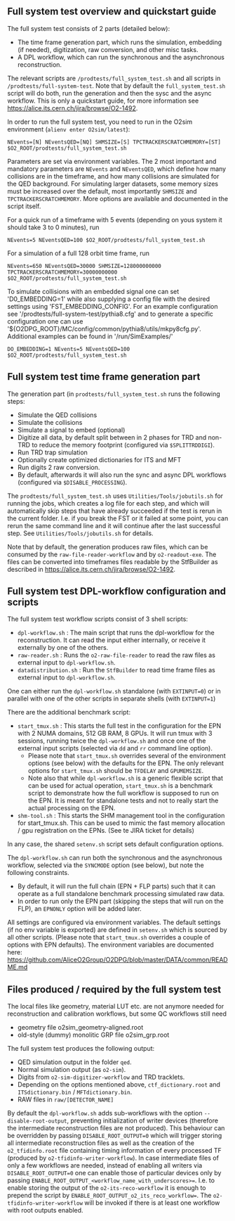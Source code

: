 <!-- doxy
\page refprodtestsfull-system-test Full system test configuration and scripts
/doxy -->

## Full system test overview and quickstart guide

The full system test consists of 2 parts (detailed below):
* The time frame generation part, which runs the simulation, embedding (if needed), digitization, raw conversion, and other misc tasks.
* A DPL workflow, which can run the synchronous and the asynchronous reconstruction.

The relevant scripts are `/prodtests/full_system_test.sh` and all scripts in `/prodtests/full-system-test`.
Note that by default the `full_system_test.sh` script will do both, run the generation and then the sysc and the async workflow.
This is only a quickstart guide, for more information see https://alice.its.cern.ch/jira/browse/O2-1492.

In order to run the full system test, you need to run in the O2sim environment (`alienv enter O2sim/latest`):
```
NEvents=[N] NEventsQED=[NQ] SHMSIZE=[S] TPCTRACKERSCRATCHMEMORY=[ST] $O2_ROOT/prodtests/full_system_test.sh
```

Parameters are set via environment variables. The 2 most important and mandatory parameters are `NEvents` and `NEventsQED`, which define how many collisions are in the timeframe, and how many collisions are simulated for the QED background.
For simulating larger datasets, some memory sizes must be increased over the default, most importantly `SHMSIZE` and `TPCTRACKERSCRATCHMEMORY`.
More options are available and documented in the script itself.

For a quick run of a timeframe with 5 events (depending on yous system it should take 3 to 0 minutes), run
```
NEvents=5 NEventsQED=100 $O2_ROOT/prodtests/full_system_test.sh
```

For a simulation of a full 128 orbit time frame, run
```
NEvents=650 NEventsQED=30000 SHMSIZE=128000000000 TPCTRACKERSCRATCHMEMORY=30000000000 $O2_ROOT/prodtests/full_system_test.sh
```
To simulate collisions with an embedded signal one can set 'D0_EMBEDDING=1' while also supplying a config file with the desired settings using 'FST_EMBEDDING_CONFIG'. For an example configuration see '/prodtests/full-system-test/pythia8.cfg' and to generate a specific configuration one can use '${O2DPG_ROOT}/MC/config/common/pythia8/utils/mkpy8cfg.py'. Additional examples can be found in '/run/SimExamples/'
```
DO_EMBEDDING=1 NEvents=5 NEventsQED=100 $O2_ROOT/prodtests/full_system_test.sh
```

## Full system test time frame generation part

The generation part (in `prodtests/full_system_test.sh` runs the following steps:
* Simulate the QED collisions
* Simulate the collisions
* Simulate a signal to embed (optional)
* Digitize all data, by default split between in 2 phases for TRD and non-TRD to reduce the memory footprint (configured via `$SPLITTRDDIGI`).
* Run TRD trap simulation
* Optionally create optimized dictionaries for ITS and MFT
* Run digits 2 raw conversion.
* By default, afterwards it will also run the sync and async DPL workflows (configured via `$DISABLE_PROCESSING`).

The `prodtests/full_system_test.sh` uses `Utilities/Tools/jobutils.sh` for running the jobs, which creates a log file for each step, and which will automatically skip steps that have already succeeded if the test is rerun in the current folder. I.e. if you break the FST or it failed at some point, you can rerun the same command line and it will continue after the last successful step. See `Utilities/Tools/jobutils.sh` for details.

Note that by default, the generation produces raw files, which can be consumed by the `raw-file-reader-workflow` and by `o2-readout-exe`.
The files can be converted into timeframes files readable by the StfBuilder as described in https://alice.its.cern.ch/jira/browse/O2-1492.

## Full system test DPL-workflow configuration and scripts

The full system test workflow scripts consist of 3 shell scripts:
* `dpl-workflow.sh` : The main script that runs the dpl-workflow for the reconstruction.
   It can read the input either internally, or receive it externally by one of the others.
* `raw-reader.sh` : Runs the `o2-raw-file-reader` to read the raw files as external input to `dpl-workflow.sh`.
* `datadistribution.sh` : Run the `StfBuilder` to read time frame files as external input to `dpl-workflow.sh`.

One can either run the `dpl-workflow.sh` standalone (with `EXTINPUT=0`) or in parallel with one of the other scripts in separate shells (with `EXTINPUT=1`)

There are the additional benchmark script:
* `start_tmux.sh` : This starts the full test in the configuration for the EPN with 2 NUMA domains, 512 GB RAM, 8 GPUs.
   It will run tmux with 3 sessions, running twice the `dpl-workflow.sh` and once one of the external input scripts (selected via `dd` and `rr` command line option).
   * Please note that `start_tmux.sh` overrides several of the environment options (see below) with the defaults for the EPN.
     The only relevant options for `start_tmux.sh` should be `TFDELAY` and `GPUMEMSIZE`.
   * Note also that while `dpl-workflow.sh` is a generic flexible script that can be used for actual operation, `start_tmux.sh` is a benchmark script to demonstrate how the full workflow is supposed to run on the EPN.
     It is meant for standalone tests and not to really start the actual processing on the EPN.
* `shm-tool.sh` : This starts the SHM management tool in the configuration for start_tmux.sh. This can be used to mimic the fast memory allocation / gpu registration on the EPNs. (See te JIRA ticket for details)

In any case, the shared `setenv.sh` script sets default configuration options.

The `dpl-workflow.sh` can run both the synchronous and the asynchronous workflow, selected via the `SYNCMODE` option (see below), but note the following constraints.
* By default, it will run the full chain (EPN + FLP parts) such that it can operate as a full standalone benchmark processing simulated raw data.
* In order to run only the EPN part (skipping the steps that will run on the FLP), an `EPNONLY` option will be added later.

All settings are configured via environment variables.
The default settings (if no env variable is exported) are defined in `setenv.sh` which is sourced by all other scripts.
(Please note that `start_tmux.sh` overrides a couple of options with EPN defaults).
The environment variables are documented here: https://github.com/AliceO2Group/O2DPG/blob/master/DATA/common/README.md

## Files produced / required by the full system test

The local files like geometry, material LUT etc. are not anymore needed for reconstruction and calibration workflows, but some QC workflows still need
* geometry file o2sim_geometry-aligned.root
* old-style (dummy) monolitic GRP file o2sim_grp.root

The full system test produces the following output:
* QED simulation output in the folder `qed`.
* Normal simulation output (as `o2-sim`).
* Digits from `o2-sim-digitizer-workflow` and TRD tracklets.
* Depending on the options mentioned above, `ctf_dictionary.root` and `ITSdictionary.bin` / `MFTdictionary.bin`.
* RAW files in `raw/[DETECTOR_NAME]`

By default the `dpl-workflow.sh` adds sub-workflows with the option `--disable-root-output`, preventing initialization of writer devices (therefore the intermediate reconstruction files are not produced).
This behaviour can be overridden by passing `DISABLE_ROOT_OUTPUT=0` which will trigger storing all intermediate reconstruction files as well as the creation of the `o2_tfidinfo.root` file containing timing information of every processed TF (produced by `o2-tfidinfo-writer-workflow`).
In case intermediate files of only a few workflows are needed, instead of enabling all writers via `DISABLE_ROOT_OUTPUT=0` one can enable those of particular devices only by passing `ENABLE_ROOT_OUTPUT_<workflow_name_with_underscores>=`.
I.e. to enable storing the output of the `o2-its-reco-workflow` it is enough to prepend the script by `ENABLE_ROOT_OUTPUT_o2_its_reco_workflow=`. The `o2-tfidinfo-writer-workflow` will be invoked if there is at least one workflow with root outputs enabled.

